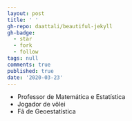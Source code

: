 ```yaml
---
layout: post
title: ' '
gh-repo: daattali/beautiful-jekyll
gh-badge:
  - star
  - fork
  - follow
tags: null
comments: true
published: true
date: '2020-03-23'
---
```


- Professor de Matemática e Estatística
- Jogador de vôlei
- Fã de Geoestatística